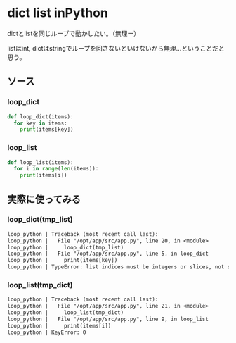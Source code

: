 # dict list inPython

dictとlistを同じループで動かしたい。（無理ー）

listはint, dictはstringでループを回さないといけないから無理…ということだと思う。

## ソース

### loop_dict

``` python
def loop_dict(items):
  for key in items:
    print(items[key])
```

### loop_list

``` python
def loop_list(items):
  for i in range(len(items)):
    print(items[i])
```

## 実際に使ってみる

### loop_dict(tmp_list)

``` txt
loop_python | Traceback (most recent call last):
loop_python |   File "/opt/app/src/app.py", line 20, in <module>
loop_python |     loop_dict(tmp_list)
loop_python |   File "/opt/app/src/app.py", line 5, in loop_dict
loop_python |     print(items[key])
loop_python | TypeError: list indices must be integers or slices, not str
```

### loop_list(tmp_dict)

``` txt
loop_python | Traceback (most recent call last):
loop_python |   File "/opt/app/src/app.py", line 21, in <module>
loop_python |     loop_list(tmp_dict)
loop_python |   File "/opt/app/src/app.py", line 9, in loop_list
loop_python |     print(items[i])
loop_python | KeyError: 0
```

